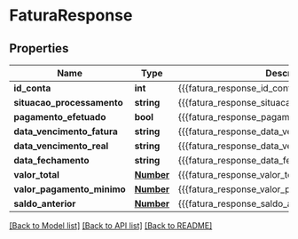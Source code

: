 # FaturaResponse

## Properties
Name | Type | Description | Notes
------------ | ------------- | ------------- | -------------
**id_conta** | **int** | {{{fatura_response_id_conta_value}}} | [optional] 
**situacao_processamento** | **string** | {{{fatura_response_situacao_processamento_value}}} | [optional] 
**pagamento_efetuado** | **bool** | {{{fatura_response_pagamento_efetuado_value}}} | [optional] 
**data_vencimento_fatura** | **string** | {{{fatura_response_data_vencimento_fatura_value}}} | [optional] 
**data_vencimento_real** | **string** | {{{fatura_response_data_vencimento_real_value}}} | [optional] 
**data_fechamento** | **string** | {{{fatura_response_data_fechamento_value}}} | [optional] 
**valor_total** | [**Number**](Number.md) | {{{fatura_response_valor_total_value}}} | [optional] 
**valor_pagamento_minimo** | [**Number**](Number.md) | {{{fatura_response_valor_pagamento_minimo_value}}} | [optional] 
**saldo_anterior** | [**Number**](Number.md) | {{{fatura_response_saldo_anterior_value}}} | [optional] 

[[Back to Model list]](../README.md#documentation-for-models) [[Back to API list]](../README.md#documentation-for-api-endpoints) [[Back to README]](../README.md)


